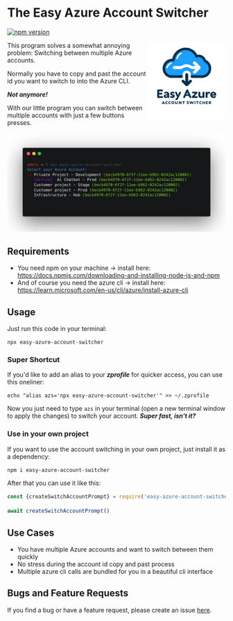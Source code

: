 # The Easy Azure Account Switcher
[![npm version](https://badgen.net/npm/v/easy-azure-account-switcher)](https://www.npmjs.com/package/easy-azure-account-switcher)

<img align="right" src="assets/AzureEasyAccountSwitcherLogo.png" width="180"/>

This program solves a somewhat annoying problem: Switching between multiple Azure accounts.

Normally you have to copy and past the account id you want to switch to into the Azure CLI.

***Not anymore!***

With our little program you can switch between multiple accounts with just a few buttons presses.

<img src="assets/sh1.png">

## Requirements

- You need npm on your machine -> install here: https://docs.npmjs.com/downloading-and-installing-node-js-and-npm
- And of course you need the azure cli -> install here: https://learn.microsoft.com/en-us/cli/azure/install-azure-cli

## Usage

Just run this code in your terminal:

```
npx easy-azure-account-switcher
 ```
### Super Shortcut

If you'd like to add an alias to your ***zprofile*** for quicker access, you can use this oneliner:
```
echo "alias azs='npx easy-azure-account-switcher'" >> ~/.zprofile
```

Now you just need to type ``azs`` 
in your terminal (open a new terminal window to apply the changes) 
to switch your account. ***Super fast, isn't it?***


### Use in your own project

If you want to use the account switching in your own project, just install it as a dependency:

```
npm i easy-azure-account-switcher
```

After that you can use it like this:

```javascript
const {createSwitchAccountPrompt} = require('easy-azure-account-switcher')

await createSwitchAccountPrompt()
```

## Use Cases

- You have multiple Azure accounts and want to switch between them quickly
- No stress during the account id copy and past process
- Multiple azure cli calls are bundled for you in a beautiful cli interface

## Bugs and Feature Requests

If you find a bug or have a feature request, please create an
issue [here](https://github.com/TimonBerlin/The-Easy-Azure-Account-Switchter/issues).
